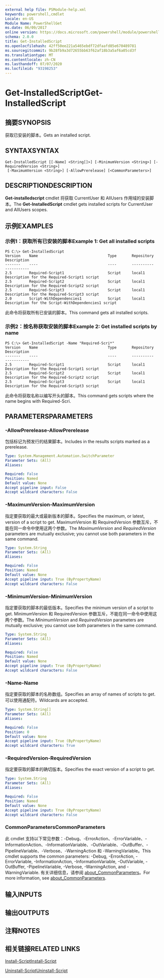 ```yaml
---
external help file: PSModule-help.xml
keywords: powershell,cmdlet
Locale: en-US
Module Name: PowerShellGet
ms.date: 06/09/2017
online version: https://docs.microsoft.com/powershell/module/powershellget/get-installedscript?view=powershell-5.1&WT.mc_id=ps-gethelp
schema: 2.0.0
title: Get-InstalledScript
ms.openlocfilehash: 42ff50ee221a5465ebdf72dfaafd85e670489781
ms.sourcegitcommit: 9b28fb9a3d72655bb63f62af18b3a5af6a05cd3f
ms.translationtype: MT
ms.contentlocale: zh-CN
ms.lasthandoff: 07/07/2020
ms.locfileid: "93198253"
---
```

# <span data-ttu-id="4c217-103">Get-InstalledScript</span><span class="sxs-lookup"><span data-stu-id="4c217-103">Get-InstalledScript</span></span>

## <span data-ttu-id="4c217-104">摘要</span><span class="sxs-lookup"><span data-stu-id="4c217-104">SYNOPSIS</span></span>
<span data-ttu-id="4c217-105">获取已安装的脚本。</span><span class="sxs-lookup"><span data-stu-id="4c217-105">Gets an installed script.</span></span>

## <span data-ttu-id="4c217-106">SYNTAX</span><span class="sxs-lookup"><span data-stu-id="4c217-106">SYNTAX</span></span>

```
Get-InstalledScript [[-Name] <String[]>] [-MinimumVersion <String>] [-RequiredVersion <String>]
 [-MaximumVersion <String>] [-AllowPrerelease] [<CommonParameters>]
```

## <span data-ttu-id="4c217-107">DESCRIPTION</span><span class="sxs-lookup"><span data-stu-id="4c217-107">DESCRIPTION</span></span>

<span data-ttu-id="4c217-108">**Get-installedscript** cmdlet 将获取 CurrentUser 和 AllUsers 作用域的安装脚本。</span><span class="sxs-lookup"><span data-stu-id="4c217-108">The **Get-InstalledScript** cmdlet gets installed scripts for CurrentUser and AllUsers scopes.</span></span>

## <span data-ttu-id="4c217-109">示例</span><span class="sxs-lookup"><span data-stu-id="4c217-109">EXAMPLES</span></span>

### <span data-ttu-id="4c217-110">示例1：获取所有已安装的脚本</span><span class="sxs-lookup"><span data-stu-id="4c217-110">Example 1: Get all installed scripts</span></span>

```
PS C:\> Get-InstalledScript
Version    Name                                Type       Repository           Description
-------    ----                                ----       ----------           -----------
2.5        Required-Script1                    Script     local1               Description for the Required-Script1 script
2.5        Required-Script2                    Script     local1               Description for the Required-Script2 script
2.5        Required-Script3                    Script     local1               Description for the Required-Script3 script
2.0        Script-WithDependencies1            Script     local1               Description for the Script-WithDependencies1 script
```

<span data-ttu-id="4c217-111">此命令将获取所有已安装的脚本。</span><span class="sxs-lookup"><span data-stu-id="4c217-111">This command gets all installed scripts.</span></span>

### <span data-ttu-id="4c217-112">示例2：按名称获取安装的脚本</span><span class="sxs-lookup"><span data-stu-id="4c217-112">Example 2: Get installed scripts by name</span></span>

```
PS C:\> Get-InstalledScript -Name "Required-Scri*"
Version    Name                                Type       Repository           Description
-------    ----                                ----       ----------           -----------
2.5        Required-Script1                    Script     local1               Description for the Required-Script1 script
2.5        Required-Script2                    Script     local1               Description for the Required-Script2 script
2.5        Required-Script3                    Script     local1               Description for the Required-Script3 script
```

<span data-ttu-id="4c217-113">此命令将获取名称以编写开头的脚本。</span><span class="sxs-lookup"><span data-stu-id="4c217-113">This command gets scripts where the name begins with Required-Scri.</span></span>

## <span data-ttu-id="4c217-114">PARAMETERS</span><span class="sxs-lookup"><span data-stu-id="4c217-114">PARAMETERS</span></span>

### <span data-ttu-id="4c217-115">-AllowPrerelease</span><span class="sxs-lookup"><span data-stu-id="4c217-115">-AllowPrerelease</span></span>

<span data-ttu-id="4c217-116">包括标记为预发行的结果脚本。</span><span class="sxs-lookup"><span data-stu-id="4c217-116">Includes in the results scripts marked as a prerelease.</span></span>

```yaml
Type: System.Management.Automation.SwitchParameter
Parameter Sets: (All)
Aliases:

Required: False
Position: Named
Default value: None
Accept pipeline input: False
Accept wildcard characters: False
```

### <span data-ttu-id="4c217-117">-MaximumVersion</span><span class="sxs-lookup"><span data-stu-id="4c217-117">-MaximumVersion</span></span>

<span data-ttu-id="4c217-118">指定要获取的最大或最新版本的脚本。</span><span class="sxs-lookup"><span data-stu-id="4c217-118">Specifies the maximum, or latest, version of a script to get.</span></span>
<span data-ttu-id="4c217-119">MaximumVersion  和 RequiredVersion  参数互斥，不能在同一命令中使用这两个参数。</span><span class="sxs-lookup"><span data-stu-id="4c217-119">The *MaximumVersion* and *RequiredVersion* parameters are mutually exclusive; you cannot use both parameters in the same command.</span></span>

```yaml
Type: System.String
Parameter Sets: (All)
Aliases:

Required: False
Position: Named
Default value: None
Accept pipeline input: True (ByPropertyName)
Accept wildcard characters: False
```

### <span data-ttu-id="4c217-120">-MinimumVersion</span><span class="sxs-lookup"><span data-stu-id="4c217-120">-MinimumVersion</span></span>

<span data-ttu-id="4c217-121">指定要获取的脚本的最低版本。</span><span class="sxs-lookup"><span data-stu-id="4c217-121">Specifies the minimum version of a script to get.</span></span>
<span data-ttu-id="4c217-122">MinimumVersion  和 RequiredVersion  参数互斥，不能在同一命令中使用这两个参数。</span><span class="sxs-lookup"><span data-stu-id="4c217-122">The *MinimumVersion* and *RequiredVersion* parameters are mutually exclusive; you cannot use both parameters in the same command.</span></span>

```yaml
Type: System.String
Parameter Sets: (All)
Aliases:

Required: False
Position: Named
Default value: None
Accept pipeline input: True (ByPropertyName)
Accept wildcard characters: False
```

### <span data-ttu-id="4c217-123">-Name</span><span class="sxs-lookup"><span data-stu-id="4c217-123">-Name</span></span>

<span data-ttu-id="4c217-124">指定要获取的脚本的名称数组。</span><span class="sxs-lookup"><span data-stu-id="4c217-124">Specifies an array of names of scripts to get.</span></span>
<span data-ttu-id="4c217-125">可以使用通配符。</span><span class="sxs-lookup"><span data-stu-id="4c217-125">Wildcards are accepted.</span></span>

```yaml
Type: System.String[]
Parameter Sets: (All)
Aliases:

Required: False
Position: 0
Default value: None
Accept pipeline input: True (ByPropertyName)
Accept wildcard characters: True
```

### <span data-ttu-id="4c217-126">-RequiredVersion</span><span class="sxs-lookup"><span data-stu-id="4c217-126">-RequiredVersion</span></span>

<span data-ttu-id="4c217-127">指定要获取的脚本的确切版本。</span><span class="sxs-lookup"><span data-stu-id="4c217-127">Specifies the exact version of a script to get.</span></span>

```yaml
Type: System.String
Parameter Sets: (All)
Aliases:

Required: False
Position: Named
Default value: None
Accept pipeline input: True (ByPropertyName)
Accept wildcard characters: False
```

### <span data-ttu-id="4c217-128">CommonParameters</span><span class="sxs-lookup"><span data-stu-id="4c217-128">CommonParameters</span></span>

<span data-ttu-id="4c217-129">此 cmdlet 支持以下常见参数：-Debug、-ErrorAction、-ErrorVariable、-InformationAction、-InformationVariable、-OutVariable、-OutBuffer、-PipelineVariable、-Verbose、-WarningAction 和 -WarningVariable。</span><span class="sxs-lookup"><span data-stu-id="4c217-129">This cmdlet supports the common parameters: -Debug, -ErrorAction, -ErrorVariable, -InformationAction, -InformationVariable, -OutVariable, -OutBuffer, -PipelineVariable, -Verbose, -WarningAction, and -WarningVariable.</span></span> <span data-ttu-id="4c217-130">有关详细信息，请参阅 [about_CommonParameters](https://go.microsoft.com/fwlink/?LinkID=113216)。</span><span class="sxs-lookup"><span data-stu-id="4c217-130">For more information, see [about_CommonParameters](https://go.microsoft.com/fwlink/?LinkID=113216).</span></span>

## <span data-ttu-id="4c217-131">输入</span><span class="sxs-lookup"><span data-stu-id="4c217-131">INPUTS</span></span>

## <span data-ttu-id="4c217-132">输出</span><span class="sxs-lookup"><span data-stu-id="4c217-132">OUTPUTS</span></span>

## <span data-ttu-id="4c217-133">注释</span><span class="sxs-lookup"><span data-stu-id="4c217-133">NOTES</span></span>

## <span data-ttu-id="4c217-134">相关链接</span><span class="sxs-lookup"><span data-stu-id="4c217-134">RELATED LINKS</span></span>

[<span data-ttu-id="4c217-135">Install-Script</span><span class="sxs-lookup"><span data-stu-id="4c217-135">Install-Script</span></span>](Install-Script.md)

[<span data-ttu-id="4c217-136">Uninstall-Script</span><span class="sxs-lookup"><span data-stu-id="4c217-136">Uninstall-Script</span></span>](Uninstall-Script.md)
